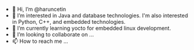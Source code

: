- 👋 Hi, I’m @haruncetin
- 👀 I’m interested in Java and database technologies. I'm also interested in Python, C++, and embedded technologies.
- 🌱 I’m currently learning yocto for embedded linux development. 
- 💞️ I’m looking to collaborate on ...
- 📫 How to reach me ...

<!---
haruncetin/haruncetin is a ✨ special ✨ repository because its `README.md` (this file) appears on your GitHub profile.
You can click the Preview link to take a look at your changes.
--->
